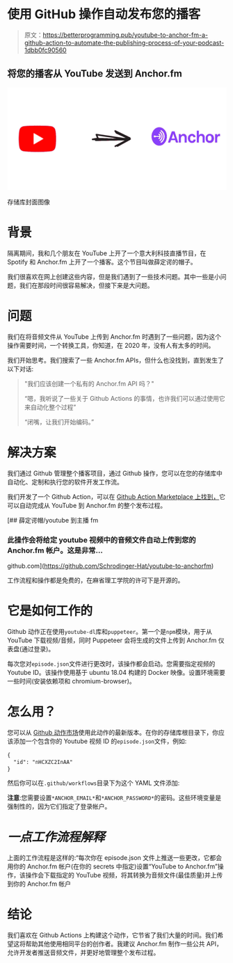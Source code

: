 # 使用 GitHub 操作自动发布您的播客

> 原文：<https://betterprogramming.pub/youtube-to-anchor-fm-a-github-action-to-automate-the-publishing-process-of-your-podcast-1dbb0fc90560>

## 将您的播客从 YouTube 发送到 Anchor.fm

![](img/ada395de0e719f4a02b21934f91dabc3.png)

存储库封面图像

# 背景

隔离期间，我和几个朋友在 YouTube 上开了一个意大利科技直播节目，在 Spotify 和 Anchor.fm 上开了一个播客。这个节目叫做薛定谔的帽子。

我们很喜欢在网上创建这些内容，但是我们遇到了一些技术问题。其中一些是小问题，我们在那段时间很容易解决，但接下来是大问题。

# 问题

我们在将音频文件从 YouTube 上传到 Anchor.fm 时遇到了一些问题，因为这个操作需要时间，一个转换工具，你知道，在 2020 年，没有人有太多的时间。

我们开始思考。我们搜索了一些 Anchor.fm APIs，但什么也没找到，直到发生了以下对话:

> "我们应该创建一个私有的 Anchor.fm API 吗？"
> 
> “嗯，我听说了一些关于 Github Actions 的事情，也许我们可以通过使用它来自动化整个过程”
> 
> “闭嘴，让我们开始编码。”

# 解决方案

我们通过 Github 管理整个播客项目，通过 Github 操作，您可以在您的存储库中自动化、定制和执行您的软件开发工作流。

我们开发了一个 Github Action，可以在 [Github Action Marketplace 上找到，](https://github.com/marketplace/actions/upload-episode-from-youtube-to-anchor-fm)它可以自动完成从 YouTube 到 Anchor.fm 的整个发布过程。

[](https://github.com/Schrodinger-Hat/youtube-to-anchorfm) [## 薛定谔帽/youtube 到主播 fm

### 此操作会将给定 youtube 视频中的音频文件自动上传到您的 Anchor.fm 帐户。这是非常…

github.com](https://github.com/Schrodinger-Hat/youtube-to-anchorfm) 

工作流程和操作都是免费的，在麻省理工学院的许可下是开源的。

# 它是如何工作的

Github 动作正在使用`youtube-dl`库和`puppeteer`。第一个是`npm`模块，用于从 YouTube 下载视频/音频，同时 Puppeteer 会将生成的文件上传到 Anchor.fm 仪表盘(通过登录)。

每次您对`episode.json`文件进行更改时，该操作都会启动。您需要指定视频的 Youtube ID。该操作使用基于 ubuntu 18.04 构建的 Docker 映像。设置环境需要一些时间(安装依赖项和 chromium-browser)。

# 怎么用？

您可以从 [Github 动作市场](https://github.com/marketplace/actions/upload-episode-from-youtube-to-anchor-fm)使用此动作的最新版本。在你的存储库根目录下，你应该添加一个包含你的 Youtube 视频 ID 的`episode.json`文件，例如:

```
{
  "id": "nHCXZC2InAA"
}
```

然后你可以在`.github/workflows`目录下为这个 YAML 文件添加:

**注意**:您需要设置`*ANCHOR_EMAIL*`和`*ANCHOR_PASSWORD*`的密码。这些环境变量是强制性的，因为它们指定了登录帐户。

# *一点工作流程解释*

上面的工作流程是这样的:“每次你在 episode.json 文件上推送一些更改，它都会用你的 Anchor.fm 帐户(在你的 secrets 中指定)设置“YouTube to Anchor.fm”操作，该操作会下载指定的 YouTube 视频，将其转换为音频文件(最佳质量)并上传到你的 Anchor.fm 帐户

# 结论

我们喜欢在 Github Actions 上构建这个动作，它节省了我们大量的时间。我们希望这将帮助其他使用相同平台的创作者。我建议 Anchor.fm 制作一些公共 API，允许开发者推送音频文件，并更好地管理整个发布过程。